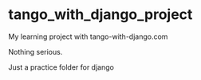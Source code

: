 # tango_with_django_project
My learning project with tango-with-django.com

Nothing serious.

Just a practice folder for django
